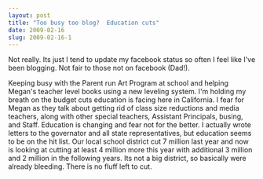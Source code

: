 ```yaml
---
layout: post
title: "Too busy too blog?  Education cuts"
date: 2009-02-16
slug: 2009-02-16-1
---
```


Not really.  Its just I tend to update my facebook status so often I feel like I&apos;ve been blogging.  Not fair to those not on facebook (Dad!).

Keeping busy with the Parent run Art Program at school  and helping Megan&apos;s teacher level books using a new leveling system.  I&apos;m holding my breath on the budget cuts education is facing here in California.  I fear for Megan as they talk about getting rid of class size reductions and media teachers, along with other special teachers, Assistant Principals, busing, and Staff.  Education is changing and fear not for the better.   I actually wrote letters to the governator and all state representatives, but education seems to be on the hit list.  Our local school district cut 7 million last year and now is looking at cutting  at least 4 million more this year with additional 3 million and 2 million in the following years.  Its not a big district, so basically were already  bleeding.    There is no fluff left to cut.  





